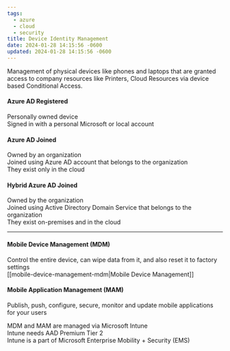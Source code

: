 ```yaml
---
tags:
  - azure
  - cloud
  - security
title: Device Identity Management
date: 2024-01-28 14:15:56 -0600
updated: 2024-01-28 14:15:56 -0600
---
```


Management of physical devices like phones and laptops that are granted access to company resources like Printers, Cloud Resources via device based Conditional Access.

#### Azure AD Registered
Personally owned device  
Signed in with a personal Microsoft or local account

#### Azure AD Joined
Owned by an organization  
Joined using Azure AD account that belongs to the organization  
They exist only in the cloud

#### Hybrid Azure AD Joined
Owned by the organization  
Joined using Active Directory Domain Service that belongs to the organization  
They exist on-premises and in the cloud

---

#### Mobile Device Management (MDM)  
Control the entire device, can wipe data from it, and also reset it to factory settings  
[[mobile-device-management-mdm|Mobile Device Management]]

#### Mobile Application Management (MAM)
Publish, push, configure, secure, monitor and update mobile applications for your users

MDM and MAM are managed via Microsoft Intune  
Intune needs AAD Premium Tier 2  
Intune is a part of Microsoft Enterprise Mobility + Security (EMS)